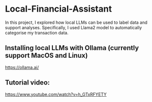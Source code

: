 # Local-Financial-Assistant

In this project, I explored how local LLMs can be used to label data and support analyses. Specifically, I used Llama2 model to automatically categorise my transaction data.

## Installing local LLMs with Ollama (currently support MacOS and Linux)
https://ollama.ai/

## Tutorial video: 
https://www.youtube.com/watch?v=h_GTxRFYETY

